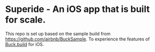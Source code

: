 # Superide - An iOS app that is built for scale.

This repo is set up based on the sample build from https://github.com/airbnb/BuckSample. To experience the features of [Buck.build](https://buck.build/) for iOS.
